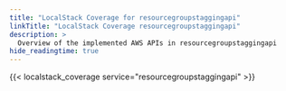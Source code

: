 ```yaml
---
title: "LocalStack Coverage for resourcegroupstaggingapi"
linkTitle: "LocalStack Coverage resourcegroupstaggingapi"
description: >
  Overview of the implemented AWS APIs in resourcegroupstaggingapi
hide_readingtime: true
---
```


{{< localstack_coverage service="resourcegroupstaggingapi" >}}

